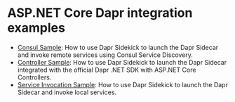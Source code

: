 # ASP.NET Core Dapr integration examples

- [Consul Sample](./ConsulSample): How to use Dapr Sidekick to launch the Dapr Sidecar and invoke remote services using Consul Service Discovery.
- [Controller Sample](./ControllerSample): How to use Dapr Sidekick to launch the Dapr Sidecar integrated with the official Dapr .NET SDK with ASP.NET Core Controllers.
- [Service Invocation Sample](./ServiceInvocationSample): How to use Dapr Sidekick to launch the Dapr Sidecar and invoke local services.

